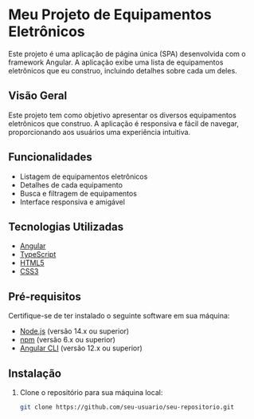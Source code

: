 # Meu Projeto de Equipamentos Eletrônicos

Este projeto é uma aplicação de página única (SPA) desenvolvida com o framework Angular. A aplicação exibe uma lista de equipamentos eletrônicos que eu construo, incluindo detalhes sobre cada um deles.

## Visão Geral

Este projeto tem como objetivo apresentar os diversos equipamentos eletrônicos que construo. A aplicação é responsiva e fácil de navegar, proporcionando aos usuários uma experiência intuitiva.

## Funcionalidades

- Listagem de equipamentos eletrônicos
- Detalhes de cada equipamento
- Busca e filtragem de equipamentos
- Interface responsiva e amigável

## Tecnologias Utilizadas

- [Angular](https://angular.io/)
- [TypeScript](https://www.typescriptlang.org/)
- [HTML5](https://developer.mozilla.org/en-US/docs/Web/Guide/HTML/HTML5)
- [CSS3](https://developer.mozilla.org/en-US/docs/Web/CSS)

## Pré-requisitos

Certifique-se de ter instalado o seguinte software em sua máquina:

- [Node.js](https://nodejs.org/) (versão 14.x ou superior)
- [npm](https://www.npmjs.com/) (versão 6.x ou superior)
- [Angular CLI](https://angular.io/cli) (versão 12.x ou superior)

## Instalação

1. Clone o repositório para sua máquina local:
   ```bash
   git clone https://github.com/seu-usuario/seu-repositorio.git
